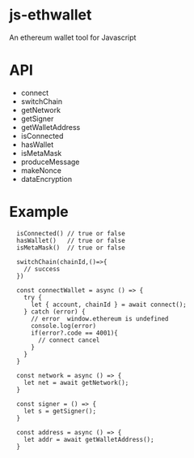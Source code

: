 # js-ethwallet
An ethereum wallet tool for Javascript

# API
+ connect
+ switchChain
+ getNetwork
+ getSigner
+ getWalletAddress
+ isConnected
+ hasWallet
+ isMetaMask
+ produceMessage
+ makeNonce
+ dataEncryption

# Example

```javasript
  isConnected() // true or false
  hasWallet()   // true or false
  isMetaMask()  // true or false

  switchChain(chainId,()=>{
    // success
  })

  const connectWallet = async () => {
    try {
      let { account, chainId } = await connect();
    } catch (error) {
      // error  window.ethereum is undefined
      console.log(error)
      if(error?.code == 4001){
        // connect cancel
      }
    }
  }

  const network = async () => {
    let net = await getNetwork();
  }

  const signer = () => {
    let s = getSigner();
  }

  const address = async () => {
    let addr = await getWalletAddress();
  }

```